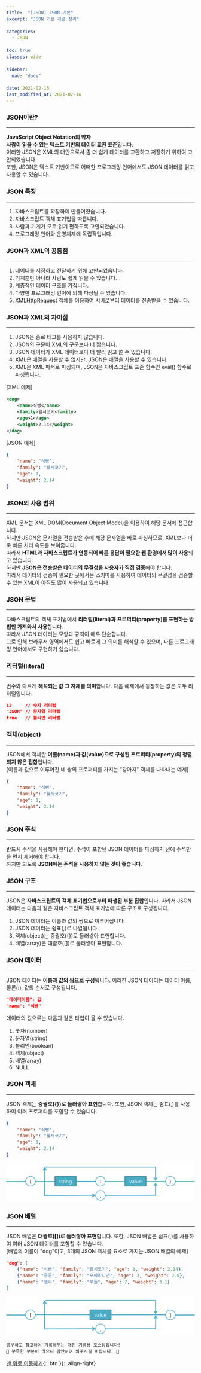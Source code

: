 ```yaml
---
title:  "[JSON] JSON 기본"
excerpt: "JSON 기본 개념 정리"

categories:
  - JSON

toc: true
classes: wide

sidebar:
  nav: "docs"
 
date: 2021-02-16
last_modified_at: 2021-02-16
---
```


### JSON이란?
---
**JavaScript Object Notation의 약자**<br>
**사람이 읽을 수 있는 텍스트 기반의 데이터 교환 표준**입니다.<br>
이러한 JSON은 XML의 대안으로서 좀 더 쉽게 데이터를 교환하고 저장하기 위하여 고안되었습니다.<br>
또한, JSON은 텍스트 기반이므로 어떠한 프로그래밍 언어에서도 JSON 데이터를 읽고 사용할 수 있습니다.

### JSON 특징
---
1. 자바스크립트를 확장하여 만들어졌습니다.
2. 자바스크립트 객체 표기법을 따릅니다.
3. 사람과 기계가 모두 읽기 편하도록 고안되었습니다.
4. 프로그래밍 언어와 운영체제에 독립적입니다.

### JSON과 XML의 공통점
---
1. 데이터를 저장하고 전달하기 위해 고안되었습니다.
2. 기계뿐만 아니라 사람도 쉽게 읽을 수 있습니다.
3. 계층적인 데이터 구조를 가집니다.
4. 다양한 프로그래밍 언어에 의해 파싱될 수 있습니다.
5. XMLHttpRequest 객체를 이용하여 서버로부터 데이터를 전송받을 수 있습니다.

### JSON과 XML의 차이점
---
1. JSON은 종료 태그를 사용하지 않습니다.
2. JSON의 구문이 XML의 구문보다 더 짧습니다.
3. JSON 데이터가 XML 데이터보다 더 빨리 읽고 쓸 수 있습니다.
4. XML은 배열을 사용할 수 없지만, JSON은 배열을 사용할 수 있습니다.
5. XML은 XML 파서로 파싱되며, JSON은 자바스크립트 표준 함수인 eval() 함수로 파싱됩니다.

[XML 예제]

```xml
<dog>
    <name>식빵</name>
    <family>웰시코기<family>
    <age>1</age>
    <weight>2.14</weight>
</dog>
```

[JSON 예제]

```json
{
    "name": "식빵",
    "family": "웰시코기",
    "age": 1,
    "weight": 2.14
}
```

### JSON의 사용 범위
---
XML 문서는 XML DOM(Document Object Model)을 이용하여 해당 문서에 접근합니다.<br>
하지만 JSON은 문자열을 전송받은 후에 해당 문자열을 바로 파싱하므로, XML보다 더욱 빠른 처리 속도를 보여줍니다.<br>
따라서 **HTML과 자바스크립트가 연동되어 빠른 응답이 필요한 웹 환경에서 많이 사용**되고 있습니다.<br>
하지만 **JSON은 전송받은 데이터의 무결성을 사용자가 직접 검증**해야 합니다.<br>
따라서 데이터의 검증이 필요한 곳에서는 스키마를 사용하여 데이터의 무결성을 검증할 수 있는 XML이 아직도 많이 사용되고 있습니다.

### JSON 문법
---
자바스크립트의 객체 표기법에서 **리터럴(literal)과 프로퍼티(property)를 표현하는 방법만 가져와서 사용**합니다.<br>
따라서 JSON 데이터는 모양과 규칙이 매우 단순합니다.<br>
그로 인해 브라우저 영역에서도 쉽고 빠르게 그 의미를 해석할 수 있으며, 다른 프로그래밍 언어에서도 구현하기 쉽습니다.

### 리터럴(literal)
---
변수와 다르게 **해석되는 값 그 자체를 의미**합니다. 다음 예제에서 등장하는 값은 모두 리터럴입니다.

```json
12     // 숫자 리터럴
"JSON" // 문자열 리터럴
true   // 불리언 리터럴
```

### 객체(object)
---
JSON에서 객체란 **이름(name)과 값(value)으로 구성된 프로퍼티(property)의 정렬되지 않은 집합**입니다.<br>
[이름과 값으로 이루어진 네 쌍의 프로퍼티를 가지는 "강아지" 객체를 나타내는 예제]

```json
{
    "name": "식빵",
    "family": "웰시코기",
    "age": 1,
    "weight": 2.14
}
```

### JSON 주석
---
반드시 주석을 사용해야 한다면, 주석이 포함된 JSON 데이터를 파싱하기 전에 주석만을 먼저 제거해야 합니다.<br>
하지만 되도록 **JSON에는 주석을 사용하지 않는 것이 좋습니다**.

### JSON 구조
---
JSON은 **자바스크립트의 객체 표기법으로부터 파생된 부분 집합**입니다. 따라서 JSON 데이터는 다음과 같은 자바스크립트 객체 표기법에 따른 구조로 구성됩니다.

1. JSON 데이터는 이름과 값의 쌍으로 이루어집니다.
2. JSON 데이터는 쉼표(,)로 나열됩니다.
3. 객체(object)는 중괄호({})로 둘러쌓아 표현합니다.
4. 배열(array)은 대괄호([])로 둘러쌓아 표현합니다.

### JSON 데이터
---
JSON 데이터는 **이름과 값의 쌍으로 구성**됩니다. 이러한 JSON 데이터는 데이터 이름, 콜론(:), 값의 순서로 구성됩니다.

```json
"데이터이름": 값
"name": "식빵"
```

데이터의 값으로는 다음과 같은 타입이 올 수 있습니다.
1. 숫자(number)
2. 문자열(string)
3. 불리언(boolean)
4. 객체(object)
5. 배열(array)
6. NULL

### JSON 객체
---
JSON 객체는 **중괄호({})로 둘러쌓아 표현**합니다. 또한, JSON 객체는 쉼표(,)를 사용하여 여러 프로퍼티를 포함할 수 있습니다.

```json
{
    "name": "식빵",
    "family": "웰시코기",
    "age": 1,
    "weight": 2.14
}
```

![Spring_JSON_Object](/img/Spring_JSON_Object.png)

### JSON 배열
---
JSON 배열은 **대괄호([])로 둘러쌓아 표현**합니다. 또한, JSON 배열은 쉼표(,)를 사용하여 여러 JSON 데이터를 포함할 수 있습니다.<br>
[배열의 이름이 "dog"이고, 3개의 JSON 객체를 요소로 가지는 JSON 배열의 예제]

```json
"dog": [
    {"name": "식빵", "family": "웰시코기", "age": 1, "weight": 2.14},
    {"name": "콩콩", "family": "포메라니안", "age": 3, "weight": 2.5},
    {"name": "젤리", "family": "푸들", "age": 7, "weight": 3.1}
]
```

![Spring_JSON_Array](/img/Spring_JSON_Array.png)

```
공부하고 참고하여 기록해두는 개인 기록용 포스팅입니다!
🤔 부족한 부분이 많으니 감안하여 봐주시길 바랍니다. 🤔
```

[맨 위로 이동하기](#){: .btn }{: .align-right}